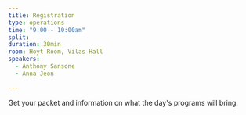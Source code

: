 ```yaml
---
title: Registration
type: operations
time: "9:00 - 10:00am"
split:
duration: 30min
room: Hoyt Room, Vilas Hall
speakers:
  - Anthony Sansone
  - Anna Jeon

---
```


Get your packet and information on what the day's programs will bring.

